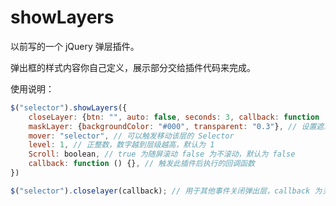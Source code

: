 # showLayers

以前写的一个 jQuery 弹层插件。

弹出框的样式内容你自己定义，展示部分交给插件代码来完成。

使用说明：

```js
$("selector").showLayers({
    closeLayer: {btn: "", auto: false, seconds: 3, callback: function () {}}, // 关闭层		
    maskLayer: {backgroundColor: "#000", transparent: "0.3"}, // 设置遮罩层的样式	
    mover: "selector", // 可以触发移动该层的 Selector	
    level: 1, // 正整数，数字越到层级越高，默认为 1	
    Scroll: boolean, // true 为随屏滚动 false 为不滚动，默认为 false
    callback: function () {}, // 触发此插件后执行的回调函数
})
```

```js
$("selector").closelayer(callback); // 用于其他事件关闭弹出层，callback 为关闭弹出层后执行的回调函数
```
